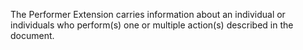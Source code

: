The Performer Extension carries information about an individual or individuals who perform(s) one or multiple action(s) described in the document.